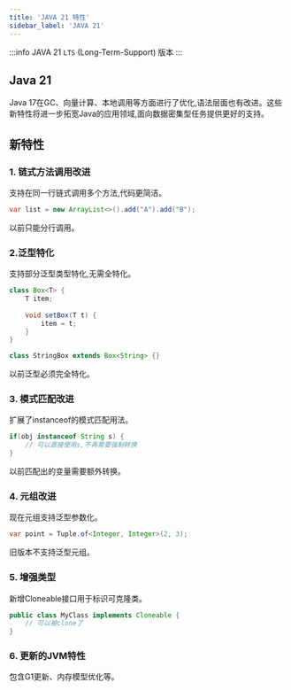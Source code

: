 ```yaml
---
title: 'JAVA 21 特性'
sidebar_label: 'JAVA 21'
---
```


:::info
JAVA 21 `LTS` (Long-Term-Support) 版本
:::

## Java 21

Java 17在GC、向量计算、本地调用等方面进行了优化,语法层面也有改进。这些新特性将进一步拓宽Java的应用领域,面向数据密集型任务提供更好的支持。

## 新特性

### 1. 链式方法调用改进
支持在同一行链式调用多个方法,代码更简洁。
```java
var list = new ArrayList<>().add("A").add("B");
```
以前只能分行调用。

### 2.泛型特化
支持部分泛型类型特化,无需全特化。
```java
class Box<T> {
    T item;
    
    void setBox(T t) {
        item = t; 
    }
}

class StringBox extends Box<String> {}
```
以前泛型必须完全特化。

### 3. 模式匹配改进
扩展了instanceof的模式匹配用法。
```java
if(obj instanceof String s) {
    // 可以直接使用s,不再需要强制转换
}
```
以前匹配出的变量需要额外转换。

### 4. 元组改进
现在元组支持泛型参数化。
```java
var point = Tuple.of<Integer, Integer>(2, 3);
```
旧版本不支持泛型元组。

### 5. 增强类型
新增Cloneable接口用于标识可克隆类。
```java 
public class MyClass implements Cloneable {
    // 可以被clone了 
}
```

### 6. 更新的JVM特性
包含G1更新、内存模型优化等。
